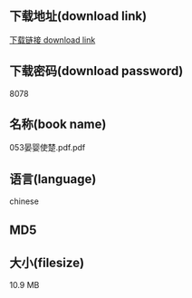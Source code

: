 ## 下载地址(download link)
[下载链接 download link](https://voluble-croquembouche-d321dc.netlify.app/?s=053%E6%99%8F%E5%A9%B4%E4%BD%BF%E6%A5%9A.pdf)

## 下载密码(download password)
8078

## 名称(book name)
053晏婴使楚.pdf.pdf

## 语言(language)
chinese

## MD5


## 大小(filesize)
10.9 MB
